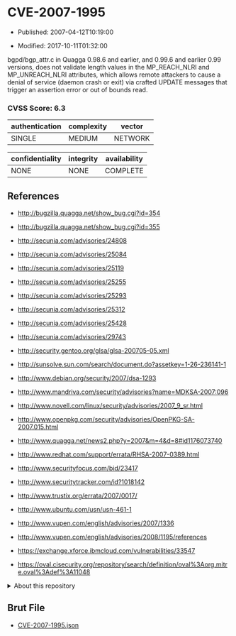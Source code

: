 # CVE-2007-1995

- Published: 2007-04-12T10:19:00

- Modified: 2017-10-11T01:32:00

bgpd/bgp_attr.c in Quagga 0.98.6 and earlier, and 0.99.6 and earlier 0.99 versions, does not validate length values in the MP_REACH_NLRI and MP_UNREACH_NLRI attributes, which allows remote attackers to cause a denial of service (daemon crash or exit) via crafted UPDATE messages that trigger an assertion error or out of bounds read.

### CVSS Score: **6.3**

| authentication | complexity | vector |
| --- | --- | --- |
| SINGLE | MEDIUM | NETWORK |

| confidentiality | integrity | availability |
| --- | --- | --- |
| NONE | NONE | COMPLETE |

## References

* http://bugzilla.quagga.net/show_bug.cgi?id=354

* http://bugzilla.quagga.net/show_bug.cgi?id=355

* http://secunia.com/advisories/24808

* http://secunia.com/advisories/25084

* http://secunia.com/advisories/25119

* http://secunia.com/advisories/25255

* http://secunia.com/advisories/25293

* http://secunia.com/advisories/25312

* http://secunia.com/advisories/25428

* http://secunia.com/advisories/29743

* http://security.gentoo.org/glsa/glsa-200705-05.xml

* http://sunsolve.sun.com/search/document.do?assetkey=1-26-236141-1

* http://www.debian.org/security/2007/dsa-1293

* http://www.mandriva.com/security/advisories?name=MDKSA-2007:096

* http://www.novell.com/linux/security/advisories/2007_9_sr.html

* http://www.openpkg.com/security/advisories/OpenPKG-SA-2007.015.html

* http://www.quagga.net/news2.php?y=2007&m=4&d=8#id1176073740

* http://www.redhat.com/support/errata/RHSA-2007-0389.html

* http://www.securityfocus.com/bid/23417

* http://www.securitytracker.com/id?1018142

* http://www.trustix.org/errata/2007/0017/

* http://www.ubuntu.com/usn/usn-461-1

* http://www.vupen.com/english/advisories/2007/1336

* http://www.vupen.com/english/advisories/2008/1195/references

* https://exchange.xforce.ibmcloud.com/vulnerabilities/33547

* https://oval.cisecurity.org/repository/search/definition/oval%3Aorg.mitre.oval%3Adef%3A11048

<details>
<summary>About this repository</summary> 

  This repository is part of the project [Live Hack CVE](https://github.com/Live-Hack-CVE). Main website can be found [www.live-hack.org](https://www.live-hack.org) 
  
  Made by [Sn0wAlice](https://github.com/Sn0wAlice) for the people that care about security and need to have a feed of the latest CVEs. Hope you enjoy it, don't forget to star the repo and follow me on [Twitter](https://twitter.com/Sn0wAlice) and [Github](https://github.com/Sn0wAlice). And that is my [personnal website](https://www.alice-snow.me/)

  - [Home Page](https://github.com/Live-Hack-CVE)
  - [Framework](https://github.com/Live-Hack-CVE/cve-framework)
  - [CVE database](https://github.com/Live-Hack-CVE/full_database)
  - [Changelog](https://github.com/Live-Hack-CVE/Changelog)
</details>

## Brut File

* [CVE-2007-1995.json](https://raw.githubusercontent.com/Live-Hack-CVE/full_database/main/cves/2007/CVE-2007-1995.json)

